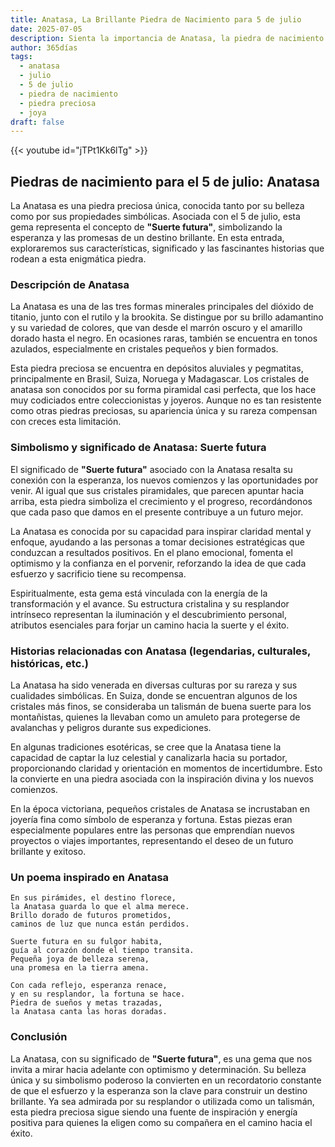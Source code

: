 ```yaml
---
title: Anatasa, La Brillante Piedra de Nacimiento para 5 de julio
date: 2025-07-05
description: Sienta la importancia de Anatasa, la piedra de nacimiento de 5 de julio que simboliza Suerte futura. Deje que su belleza y significado iluminen su día.
author: 365días
tags:
  - anatasa
  - julio
  - 5 de julio
  - piedra de nacimiento
  - piedra preciosa
  - joya
draft: false
---
```


{{< youtube id="jTPt1Kk6lTg" >}}

## Piedras de nacimiento para el 5 de julio: Anatasa

La Anatasa es una piedra preciosa única, conocida tanto por su belleza como por sus propiedades simbólicas. Asociada con el 5 de julio, esta gema representa el concepto de **"Suerte futura"**, simbolizando la esperanza y las promesas de un destino brillante. En esta entrada, exploraremos sus características, significado y las fascinantes historias que rodean a esta enigmática piedra.

### Descripción de Anatasa

La Anatasa es una de las tres formas minerales principales del dióxido de titanio, junto con el rutilo y la brookita. Se distingue por su brillo adamantino y su variedad de colores, que van desde el marrón oscuro y el amarillo dorado hasta el negro. En ocasiones raras, también se encuentra en tonos azulados, especialmente en cristales pequeños y bien formados.

Esta piedra preciosa se encuentra en depósitos aluviales y pegmatitas, principalmente en Brasil, Suiza, Noruega y Madagascar. Los cristales de anatasa son conocidos por su forma piramidal casi perfecta, que los hace muy codiciados entre coleccionistas y joyeros. Aunque no es tan resistente como otras piedras preciosas, su apariencia única y su rareza compensan con creces esta limitación.

### Simbolismo y significado de Anatasa: Suerte futura

El significado de **"Suerte futura"** asociado con la Anatasa resalta su conexión con la esperanza, los nuevos comienzos y las oportunidades por venir. Al igual que sus cristales piramidales, que parecen apuntar hacia arriba, esta piedra simboliza el crecimiento y el progreso, recordándonos que cada paso que damos en el presente contribuye a un futuro mejor.

La Anatasa es conocida por su capacidad para inspirar claridad mental y enfoque, ayudando a las personas a tomar decisiones estratégicas que conduzcan a resultados positivos. En el plano emocional, fomenta el optimismo y la confianza en el porvenir, reforzando la idea de que cada esfuerzo y sacrificio tiene su recompensa.

Espiritualmente, esta gema está vinculada con la energía de la transformación y el avance. Su estructura cristalina y su resplandor intrínseco representan la iluminación y el descubrimiento personal, atributos esenciales para forjar un camino hacia la suerte y el éxito.

### Historias relacionadas con Anatasa (legendarias, culturales, históricas, etc.)

La Anatasa ha sido venerada en diversas culturas por su rareza y sus cualidades simbólicas. En Suiza, donde se encuentran algunos de los cristales más finos, se consideraba un talismán de buena suerte para los montañistas, quienes la llevaban como un amuleto para protegerse de avalanchas y peligros durante sus expediciones.

En algunas tradiciones esotéricas, se cree que la Anatasa tiene la capacidad de captar la luz celestial y canalizarla hacia su portador, proporcionando claridad y orientación en momentos de incertidumbre. Esto la convierte en una piedra asociada con la inspiración divina y los nuevos comienzos.

En la época victoriana, pequeños cristales de Anatasa se incrustaban en joyería fina como símbolo de esperanza y fortuna. Estas piezas eran especialmente populares entre las personas que emprendían nuevos proyectos o viajes importantes, representando el deseo de un futuro brillante y exitoso.

### Un poema inspirado en Anatasa

```
En sus pirámides, el destino florece,  
la Anatasa guarda lo que el alma merece.  
Brillo dorado de futuros prometidos,  
caminos de luz que nunca están perdidos.  

Suerte futura en su fulgor habita,  
guía al corazón donde el tiempo transita.  
Pequeña joya de belleza serena,  
una promesa en la tierra amena.  

Con cada reflejo, esperanza renace,  
y en su resplandor, la fortuna se hace.  
Piedra de sueños y metas trazadas,  
la Anatasa canta las horas doradas.  
```

### Conclusión

La Anatasa, con su significado de **"Suerte futura"**, es una gema que nos invita a mirar hacia adelante con optimismo y determinación. Su belleza única y su simbolismo poderoso la convierten en un recordatorio constante de que el esfuerzo y la esperanza son la clave para construir un destino brillante. Ya sea admirada por su resplandor o utilizada como un talismán, esta piedra preciosa sigue siendo una fuente de inspiración y energía positiva para quienes la eligen como su compañera en el camino hacia el éxito.